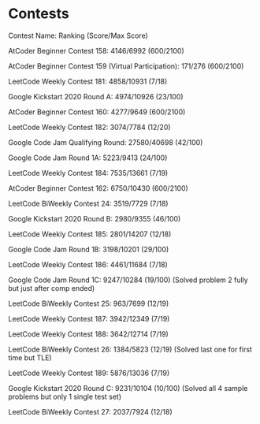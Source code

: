 # Contests
Contest Name: Ranking (Score/Max Score)

AtCoder Beginner Contest 158: 4146/6992 (600/2100)

AtCoder Beginner Contest 159 (Virtual Participation): 171/276 (600/2100)

LeetCode Weekly Contest 181: 4858/10931 (7/18)

Google Kickstart 2020 Round A: 4974/10926 (23/100)

AtCoder Beginner Contest 160: 4277/9649 (600/2100)

LeetCode Weekly Contest 182: 3074/7784 (12/20)

Google Code Jam Qualifying Round: 27580/40698 (42/100)

Google Code Jam Round 1A: 5223/9413 (24/100)

LeetCode Weekly Contest 184: 7535/13661 (7/19)

AtCoder Beginner Contest 162: 6750/10430 (600/2100)

LeetCode BiWeekly Contest 24: 3519/7729 (7/18)

Google Kickstart 2020 Round B: 2980/9355 (46/100)

LeetCode Weekly Contest 185: 2801/14207 (12/18)

Google Code Jam Round 1B: 3198/10201 (29/100)

LeetCode Weekly Contest 186: 4461/11684 (7/18)

Google Code Jam Round 1C: 9247/10284 (19/100) (Solved problem 2 fully but just after comp ended)

LeetCode BiWeekly Contest 25: 963/7699 (12/19)

LeetCode Weekly Contest 187: 3942/12349 (7/19)

LeetCode Weekly Contest 188: 3642/12714 (7/19)

LeetCode BiWeekly Contest 26: 1384/5823 (12/19) (Solved last one for first time but TLE)

LeetCode Weekly Contest 189: 5876/13036 (7/19)

Google Kickstart 2020 Round C: 9231/10104 (10/100) (Solved all 4 sample problems but only 1 single test set)

LeetCode BiWeekly Contest 27: 2037/7924 (12/18)
